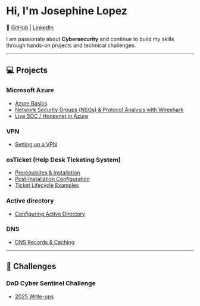 # Hi, I'm Josephine Lopez  
🔗 [GitHub](https://github.com/Jlope677) | [LinkedIn](https://www.linkedin.com/in/josephine-lopez-ab537662/)  

I am passionate about **Cybersecurity** and continue to build my skills through hands-on projects and technical challenges.  

---

## 💻 Projects  

### Microsoft Azure  
- [Azure Basics](https://github.com/Jlope677/azure-basics)  
- [Network Security Groups (NSGs) & Protocol Analysis with Wireshark](https://github.com/Jlope677/azure-networking-lab)  
- [Live SOC / Honeynet in Azure](https://github.com/Jlope677/Azure-Honeynet-SOC-Project)  

### VPN  
- [Setting up a VPN](https://github.com/Jlope677/setting-up-a-VPN)  

### osTicket (Help Desk Ticketing System)  
- [Prerequisites & Installation](https://github.com/Jlope677/osTicket-Setup)  
- [Post-Installation Configuration](https://github.com/Jlope677/osTicket-Post-Installation-Setup)  
- [Ticket Lifecycle Examples](https://github.com/Jlope677/osTicket-Ticket-lifecycle-examples)

### Active directory
- [Configuring Active Directory](https://github.com/Jlope677/Active-Directory/blob/main/ActiveDirectory-Lab-Project-README.md)
### DNS
- [DNS Records & Caching  ](DNS-Lab-README.md)

---

## 🚩 Challenges  

### DoD Cyber Sentinel Challenge  
- [2025 Write-ups](https://github.com/Jlope677/osTicket-Ticket-lifecycle-examples)  

